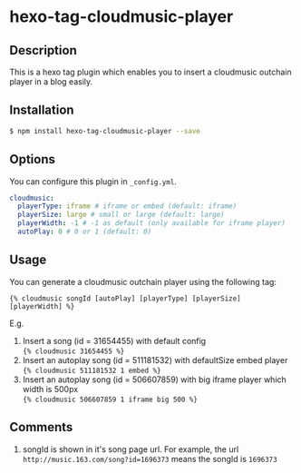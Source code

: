 # hexo-tag-cloudmusic-player

## Description
This is a hexo tag plugin which enables you to insert a cloudmusic outchain player in a blog easily.

## Installation
``` bash
$ npm install hexo-tag-cloudmusic-player --save
```

## Options
You can configure this plugin in `_config.yml`.

``` yaml
cloudmusic:
  playerType: iframe # iframe or embed (default: iframe)
  playerSize: large # small or large (default: large)
  playerWidth: -1 # -1 as default (only available for iframe player)
  autoPlay: 0 # 0 or 1 (default: 0)
```

## Usage
You can generate a cloudmusic outchain player using the following tag: 
```
{% cloudmusic songId [autoPlay] [playerType] [playerSize] [playerWidth] %}
```

E.g.
1. Insert a song (id = 31654455) with default config  
   `{% cloudmusic 31654455 %}`
1. Insert an autoplay song (id = 511181532) with defaultSize embed player  
   `{% cloudmusic 511181532 1 embed %}`
1. Insert an autoplay song (id = 506607859) with big iframe player which width is 500px  
`{% cloudmusic 506607859 1 iframe big 500 %}`

## Comments
1. songId is shown in it's song page url. For example, the url `http://music.163.com/song?id=1696373` means the songId is `1696373`